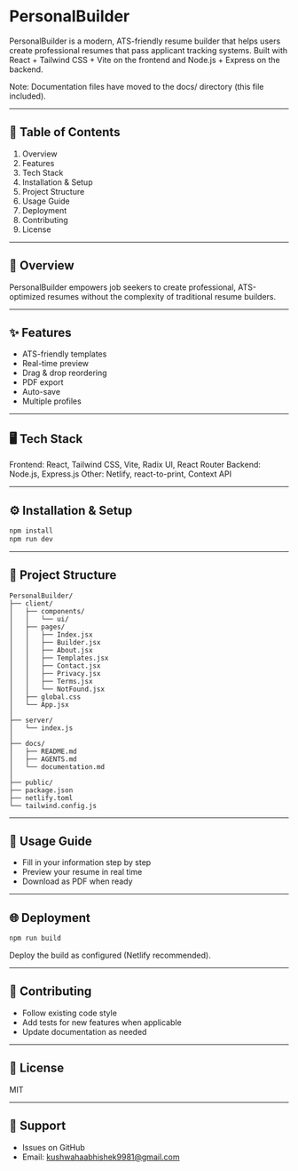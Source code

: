 # PersonalBuilder

PersonalBuilder is a modern, ATS-friendly resume builder that helps users create professional resumes that pass applicant tracking systems. Built with React + Tailwind CSS + Vite on the frontend and Node.js + Express on the backend.

Note: Documentation files have moved to the docs/ directory (this file included).

---

## 📌 Table of Contents
1. Overview
2. Features
3. Tech Stack
4. Installation & Setup
5. Project Structure
6. Usage Guide
7. Deployment
8. Contributing
9. License

---

## 📖 Overview
PersonalBuilder empowers job seekers to create professional, ATS-optimized resumes without the complexity of traditional resume builders.

---

## ✨ Features
- ATS-friendly templates
- Real-time preview
- Drag & drop reordering
- PDF export
- Auto-save
- Multiple profiles

---

## 🖥 Tech Stack
Frontend: React, Tailwind CSS, Vite, Radix UI, React Router
Backend: Node.js, Express.js
Other: Netlify, react-to-print, Context API

---

## ⚙ Installation & Setup
```bash
npm install
npm run dev
```

---

## 📂 Project Structure
```
PersonalBuilder/
├── client/
│   ├── components/
│   │   └── ui/
│   ├── pages/
│   │   ├── Index.jsx
│   │   ├── Builder.jsx
│   │   ├── About.jsx
│   │   ├── Templates.jsx
│   │   ├── Contact.jsx
│   │   ├── Privacy.jsx
│   │   ├── Terms.jsx
│   │   └── NotFound.jsx
│   ├── global.css
│   └── App.jsx
│
├── server/
│   └── index.js
│
├── docs/
│   ├── README.md
│   ├── AGENTS.md
│   └── documentation.md
│
├── public/
├── package.json
├── netlify.toml
└── tailwind.config.js
```

---

## 🚀 Usage Guide
- Fill in your information step by step
- Preview your resume in real time
- Download as PDF when ready

---

## 🌐 Deployment
```bash
npm run build
```
Deploy the build as configured (Netlify recommended).

---

## 🤝 Contributing
- Follow existing code style
- Add tests for new features when applicable
- Update documentation as needed

---

## 📄 License
MIT

---

## 📧 Support
- Issues on GitHub
- Email: kushwahaabhishek9981@gmail.com
